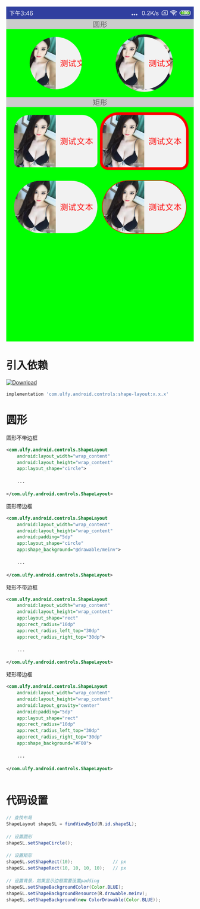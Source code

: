 
![img](./picture/device-2019-05-16-154710.png)

# 引入依赖

[ ![Download](https://api.bintray.com/packages/ulfyyang/ulfy-maven/shape-layout/images/download.svg) ](https://bintray.com/ulfyyang/ulfy-maven/shape-layout/_latestVersion)

```groovy
implementation 'com.ulfy.android.controls:shape-layout:x.x.x'
```

# 圆形

圆形不带边框

```xml
<com.ulfy.android.controls.ShapeLayout
    android:layout_width="wrap_content"
    android:layout_height="wrap_content"
    app:layout_shape="circle">
    
    ...
    
</com.ulfy.android.controls.ShapeLayout>
```

圆形带边框

```xml
<com.ulfy.android.controls.ShapeLayout
    android:layout_width="wrap_content"
    android:layout_height="wrap_content"
    android:padding="5dp"
    app:layout_shape="circle"
    app:shape_background="@drawable/meinv">
    
    ...
    
</com.ulfy.android.controls.ShapeLayout>

```

矩形不带边框

```xml
<com.ulfy.android.controls.ShapeLayout
    android:layout_width="wrap_content"
    android:layout_height="wrap_content"
    app:layout_shape="rect"
    app:rect_radius="10dp"
    app:rect_radius_left_top="30dp"
    app:rect_radius_right_top="30dp">
    
    ...
    
</com.ulfy.android.controls.ShapeLayout>

```

矩形带边框

```xml
<com.ulfy.android.controls.ShapeLayout
    android:layout_width="wrap_content"
    android:layout_height="wrap_content"
    android:layout_gravity="center"
    android:padding="5dp"
    app:layout_shape="rect"
    app:rect_radius="10dp"
    app:rect_radius_left_top="30dp"
    app:rect_radius_right_top="30dp"
    app:shape_background="#F00">
    
    ...
    
</com.ulfy.android.controls.ShapeLayout>
    
```

# 代码设置

```java
// 查找布局
ShapeLayout shapeSL = findViewById(R.id.shapeSL);

// 设置圆形
shapeSL.setShapeCircle();

// 设置矩形
shapeSL.setShapeRect(10);               // px
shapeSL.setShapeRect(10, 10, 10, 10);   // px

// 设置背景，如果显示边框需要设置padding
shapeSL.setShapeBackgroundColor(Color.BLUE);
shapeSL.setShapeBackgroundResource(R.drawable.meinv);
shapeSL.setShapeBackground(new ColorDrawable(Color.BLUE));
```
